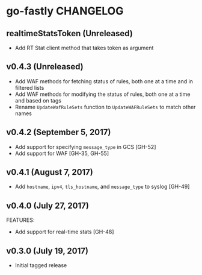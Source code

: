 # go-fastly CHANGELOG

## realtimeStatsToken (Unreleased)

- Add RT Stat client method that takes token as argument

## v0.4.3 (Unreleased)

- Add WAF methods for fetching status of rules, both one at a time and in filtered lists
- Add WAF methods for modifying the status of rules, both one at a time and based on tags
- Rename `UpdateWafRuleSets` function to `UpdateWAFRuleSets` to match other names

## v0.4.2 (September 5, 2017)

- Add support for specifying `message_type` in GCS [GH-52]
- Add support for WAF [GH-35, GH-55]

## v0.4.1 (August 7, 2017)

- Add `hostname`, `ipv4`, `tls_hostname`, and `message_type` to syslog [GH-49]

## v0.4.0 (July 27, 2017)

FEATURES:

- Add support for real-time stats [GH-48]

## v0.3.0 (July 19, 2017)

- Initial tagged release
